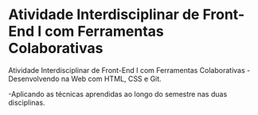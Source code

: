 # Atividade Interdisciplinar de Front-End I com Ferramentas Colaborativas

Atividade Interdisciplinar de Front-End I com Ferramentas Colaborativas -  Desenvolvendo na Web com HTML, CSS e Git.

-Aplicando as técnicas aprendidas ao longo do semestre nas duas disciplinas.
